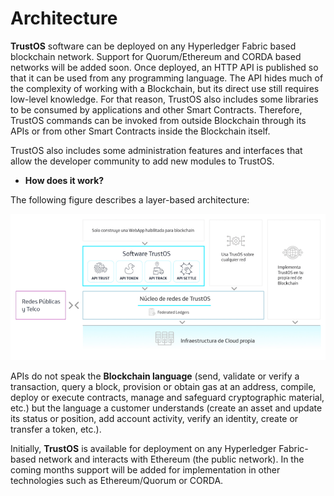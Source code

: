 # Architecture

**TrustOS** software can be deployed on any Hyperledger Fabric based blockchain network. Support for Quorum/Ethereum and CORDA based networks will be added soon. Once deployed, an HTTP API is published so that it can be used from any programming language. The API hides much of the complexity of working with a Blockchain, but its direct use still requires low-level knowledge. For that reason, TrustOS also includes some libraries to be consumed by applications and other Smart Contracts. Therefore, TrustOS commands can be invoked from outside Blockchain through its APIs or from other Smart Contracts inside the Blockchain itself. 

TrustOS also includes some administration features and interfaces that allow the developer community to add new modules to TrustOS. 


- **How does it work?**

The following figure describes a layer-based architecture:

![TrustOS Architecture](./images/architecture.png)

APIs do not speak the **Blockchain language** (send, validate or verify a transaction, query a block, provision or obtain gas at an address, compile, deploy or execute contracts, manage and safeguard cryptographic material, etc.) but the language a customer understands (create an asset and update its status or position, add account activity, verify an identity, create or transfer a token, etc.). 

Initially, **TrustOS** is available for deployment on any Hyperledger Fabric-based network and interacts with Ethereum (the public network). In the coming months support will be added for implementation in other technologies such as Ethereum/Quorum or CORDA. 

